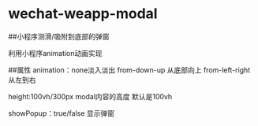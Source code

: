 # wechat-weapp-modal
##小程序测滑/吸附到底部的弹窗

利用小程序animation动画实现

##属性
animation：none淡入淡出 from-down-up 从底部向上 from-left-right 从左到右

height:100vh/300px modal内容的高度 默认是100vh 

showPopup：true/false 显示弹窗
